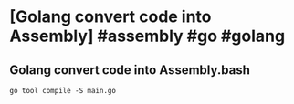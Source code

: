 # [Golang convert code into Assembly] #assembly #go #golang

## Golang convert code into Assembly.bash

```shell
go tool compile -S main.go
```


